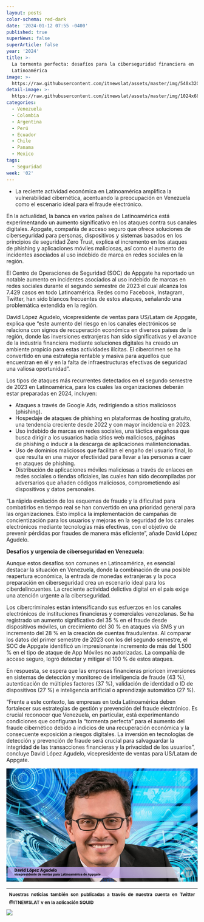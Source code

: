 ```yaml
---
layout: posts
color-schema: red-dark
date: '2024-01-12 07:55 -0400'
published: true
superNews: false
superArticle: false
year: '2024'
title: >-
  La tormenta perfecta: desafíos para la ciberseguridad financiera en
  Latinoamérica
image: >-
  https://raw.githubusercontent.com/itnewslat/assets/master/img/540x320/David-Lopez-p.jpg
detail-image: >-
  https://raw.githubusercontent.com/itnewslat/assets/master/img/1024x680/David-Lopez-g.jpg
categories:
  - Venezuela
  - Colombia
  - Argentina
  - Perú
  - Ecuador
  - Chile
  - Panama
  - Mexico
tags:
  - Seguridad
week: '02'
---
```

- La reciente actividad económica en Latinoamérica amplifica la vulnerabilidad cibernética, acentuando la preocupación en Venezuela como el escenario ideal para el fraude electrónico.

En la actualidad, la banca en varios países de Latinoamérica está experimentando un aumento significativo en los ataques contra sus canales digitales. Appgate, compañía de acceso seguro que ofrece soluciones de ciberseguridad para personas, dispositivos y sistemas basados en los principios de seguridad Zero Trust, explica el incremento en los ataques de phishing y aplicaciones móviles maliciosas, así como el aumento de incidentes asociados al uso indebido de marca en redes sociales en la región.

El Centro de Operaciones de Seguridad (SOC) de Appgate ha reportado un notable aumento en incidentes asociados al uso indebido de marcas en redes sociales durante el segundo semestre de 2023 el cual alcanza los 7.429 casos en todo Latinoamérica. Redes como Facebook, Instagram, Twitter, han sido blancos frecuentes de estos ataques, señalando una problemática extendida en la región.

David López Agudelo, vicepresidente de ventas para US/Latam de Appgate, explica que “este aumento del riesgo en los canales electrónicos se relaciona con signos de recuperación económica en diversos países de la región, donde las inversiones extranjeras han sido significativas y el avance de la industria financiera mediante soluciones digitales ha creado un ambiente propicio para estas actividades ilícitas. El cibercrimen se ha convertido en una estrategia rentable y masiva para aquellos que encuentran en él y en la falta de infraestructuras efectivas de seguridad una valiosa oportunidad”.

Los tipos de ataques más recurrentes detectados en el segundo semestre de 2023 en Latinoamérica, para los cuales las organizaciones deberán estar preparadas en 2024, incluyen:

- Ataques a través de Google Ads, redirigiendo a sitios maliciosos (phishing).
- Hospedaje de ataques de phishing en plataformas de hosting gratuito, una tendencia creciente desde 2022 y con mayor incidencia en 2023.
- Uso indebido de marcas en redes sociales, una táctica engañosa que busca dirigir a los usuarios hacia sitios web maliciosos, páginas de phishing o inducir a la descarga de aplicaciones malintencionadas.
- Uso de dominios maliciosos que facilitan el engaño del usuario final, lo que resulta en una mayor efectividad para llevar a las personas a caer en ataques de phishing.
- Distribución de aplicaciones móviles maliciosas a través de enlaces en redes sociales o tiendas oficiales, las cuales han sido decompiladas por adversarios que añaden códigos maliciosos, comprometiendo así dispositivos y datos personales.

“La rápida evolución de los esquemas de fraude y la dificultad para combatirlos en tiempo real se han convertido en una prioridad general para las organizaciones. Esto implica la implementación de campañas de concientización para los usuarios y mejoras en la seguridad de los canales electrónicos mediante tecnologías más efectivas, con el objetivo de prevenir pérdidas por fraudes de manera más eficiente”, añade David López Agudelo.

**Desafíos y urgencia de ciberseguridad en Venezuela**:

Aunque estos desafíos son comunes en Latinoamérica, es esencial destacar la situación en Venezuela, donde la combinación de una posible reapertura económica, la entrada de monedas extranjeras y la poca preparación en ciberseguridad crea un escenario ideal para los ciberdelincuentes. La creciente actividad delictiva digital en el país exige una atención urgente a la ciberseguridad.

Los cibercriminales están intensificando sus esfuerzos en los canales electrónicos de instituciones financieras y comerciales venezolanas. Se ha registrado un aumento significativo del 35 % en el fraude desde dispositivos móviles, un crecimiento del 30 % en ataques vía SMS y un incremento del 28 % en la creación de cuentas fraudulentas. Al comparar los datos del primer semestre de 2023 con los del segundo semestre, el SOC de Appgate identificó un impresionante incremento de más del 1.500 % en el tipo de ataque de App Móviles no autorizadas. La compañía de acceso seguro, logró detectar y mitigar el 100 % de estos ataques.

En respuesta, se espera que las empresas financieras prioricen inversiones en sistemas de detección y monitoreo de inteligencia de fraude (43 %), autenticación de múltiples factores (37 %), validación de identidad o ID de dispositivos (27 %) e inteligencia artificial o aprendizaje automático (27 %).

“Frente a este contexto, las empresas en toda Latinoamérica deben fortalecer sus estrategias de gestión y prevención del fraude electrónico. Es crucial reconocer que Venezuela, en particular, está experimentando condiciones que configuran la “tormenta perfecta” para el aumento del fraude cibernético debido a indicios de una recuperación económica y la consecuente exposición a riesgos digitales. La inversión en tecnologías de detección y prevención de fraude será crucial para salvaguardar la integridad de las transacciones financieras y la privacidad de los usuarios”, concluye David López Agudelo, vicepresidente de ventas para US/Latam de Appgate.

![](https://raw.githubusercontent.com/itnewslat/assets/master/img/540x320/David-Lopez-p.jpg)

<table style="height: 42px;" width="569">
<tbody>
<tr>
<td style="text-align: justify;"><sub><strong>Nuestras noticias también son publicadas a través de nuestra cuenta en Twitter <a href="https://twitter.com/itnewslat?lang=es">@ITNEWSLAT</a> y en la aplicación <a href="https://squidapp.co/en/">SQUID</a></strong></sub></td>
</tr>
</tbody>
</table>

<img src="https://tracker.metricool.com/c3po.jpg?hash=56f88a41e39ab42c063cc51676587a04"/>

